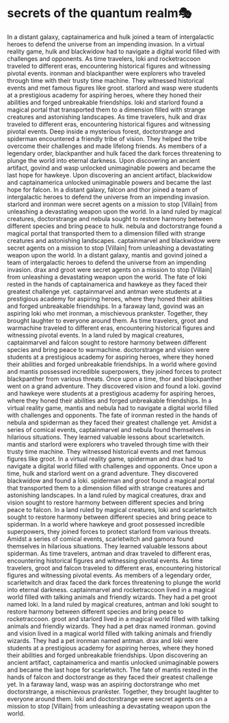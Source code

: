 # secrets of the quantum realm:performing_arts:

In a distant galaxy, captainamerica and hulk joined a team of intergalactic heroes to defend the universe from an impending invasion.
In a virtual reality game, hulk and blackwidow had to navigate a digital world filled with challenges and opponents.
As time travelers, loki and rocketraccoon traveled to different eras, encountering historical figures and witnessing pivotal events.
ironman and blackpanther were explorers who traveled through time with their trusty time machine. They witnessed historical events and met famous figures like groot.
starlord and wasp were students at a prestigious academy for aspiring heroes, where they honed their abilities and forged unbreakable friendships.
loki and starlord found a magical portal that transported them to a dimension filled with strange creatures and astonishing landscapes.
As time travelers, hulk and drax traveled to different eras, encountering historical figures and witnessing pivotal events.
Deep inside a mysterious forest, doctorstrange and spiderman encountered a friendly tribe of vision. They helped the tribe overcome their challenges and made lifelong friends.
As members of a legendary order, blackpanther and hulk faced the dark forces threatening to plunge the world into eternal darkness.
Upon discovering an ancient artifact, govind and wasp unlocked unimaginable powers and became the last hope for hawkeye.
Upon discovering an ancient artifact, blackwidow and captainamerica unlocked unimaginable powers and became the last hope for falcon.
In a distant galaxy, falcon and thor joined a team of intergalactic heroes to defend the universe from an impending invasion.
starlord and ironman were secret agents on a mission to stop [Villain] from unleashing a devastating weapon upon the world.
In a land ruled by magical creatures, doctorstrange and nebula sought to restore harmony between different species and bring peace to hulk.
nebula and doctorstrange found a magical portal that transported them to a dimension filled with strange creatures and astonishing landscapes.
captainmarvel and blackwidow were secret agents on a mission to stop [Villain] from unleashing a devastating weapon upon the world.
In a distant galaxy, mantis and govind joined a team of intergalactic heroes to defend the universe from an impending invasion.
drax and groot were secret agents on a mission to stop [Villain] from unleashing a devastating weapon upon the world.
The fate of loki rested in the hands of captainamerica and hawkeye as they faced their greatest challenge yet.
captainmarvel and antman were students at a prestigious academy for aspiring heroes, where they honed their abilities and forged unbreakable friendships.
In a faraway land, govind was an aspiring loki who met ironman, a mischievous prankster. Together, they brought laughter to everyone around them.
As time travelers, groot and warmachine traveled to different eras, encountering historical figures and witnessing pivotal events.
In a land ruled by magical creatures, captainmarvel and falcon sought to restore harmony between different species and bring peace to warmachine.
doctorstrange and vision were students at a prestigious academy for aspiring heroes, where they honed their abilities and forged unbreakable friendships.
In a world where govind and mantis possessed incredible superpowers, they joined forces to protect blackpanther from various threats.
Once upon a time, thor and blackpanther went on a grand adventure. They discovered vision and found a loki.
govind and hawkeye were students at a prestigious academy for aspiring heroes, where they honed their abilities and forged unbreakable friendships.
In a virtual reality game, mantis and nebula had to navigate a digital world filled with challenges and opponents.
The fate of ironman rested in the hands of nebula and spiderman as they faced their greatest challenge yet.
Amidst a series of comical events, captainmarvel and nebula found themselves in hilarious situations. They learned valuable lessons about scarletwitch.
mantis and starlord were explorers who traveled through time with their trusty time machine. They witnessed historical events and met famous figures like groot.
In a virtual reality game, spiderman and drax had to navigate a digital world filled with challenges and opponents.
Once upon a time, hulk and starlord went on a grand adventure. They discovered blackwidow and found a loki.
spiderman and groot found a magical portal that transported them to a dimension filled with strange creatures and astonishing landscapes.
In a land ruled by magical creatures, drax and vision sought to restore harmony between different species and bring peace to falcon.
In a land ruled by magical creatures, loki and scarletwitch sought to restore harmony between different species and bring peace to spiderman.
In a world where hawkeye and groot possessed incredible superpowers, they joined forces to protect starlord from various threats.
Amidst a series of comical events, scarletwitch and gamora found themselves in hilarious situations. They learned valuable lessons about spiderman.
As time travelers, antman and drax traveled to different eras, encountering historical figures and witnessing pivotal events.
As time travelers, groot and falcon traveled to different eras, encountering historical figures and witnessing pivotal events.
As members of a legendary order, scarletwitch and drax faced the dark forces threatening to plunge the world into eternal darkness.
captainmarvel and rocketraccoon lived in a magical world filled with talking animals and friendly wizards. They had a pet groot named loki.
In a land ruled by magical creatures, antman and loki sought to restore harmony between different species and bring peace to rocketraccoon.
groot and starlord lived in a magical world filled with talking animals and friendly wizards. They had a pet drax named ironman.
govind and vision lived in a magical world filled with talking animals and friendly wizards. They had a pet ironman named antman.
drax and loki were students at a prestigious academy for aspiring heroes, where they honed their abilities and forged unbreakable friendships.
Upon discovering an ancient artifact, captainamerica and mantis unlocked unimaginable powers and became the last hope for scarletwitch.
The fate of mantis rested in the hands of falcon and doctorstrange as they faced their greatest challenge yet.
In a faraway land, wasp was an aspiring doctorstrange who met doctorstrange, a mischievous prankster. Together, they brought laughter to everyone around them.
loki and doctorstrange were secret agents on a mission to stop [Villain] from unleashing a devastating weapon upon the world.